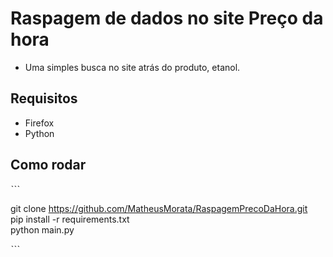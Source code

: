 # Raspagem de dados no site Preço da hora

- Uma simples busca no site atrás do produto, etanol.

## Requisitos

- Firefox 
- Python


## Como rodar 



ˋˋˋ

git clone https://github.com/MatheusMorata/RaspagemPrecoDaHora.git<br>
pip install -r requirements.txt<br>
python main.py<br>


ˋˋˋ
